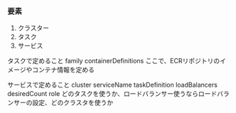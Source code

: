 
### 要素
1. クラスター
2. タスク
3. サービス


タスクで定めること
family
containerDefinitions
ここで、ECRリポジトリのイメージやコンテナ情報を定める

サービスで定めること
cluster
serviceName
taskDefinition
loadBalancers
desiredCount
role
どのタスクを使うか、ロードバランサー使うならロードバランサーの設定、どのクラスタを使うか




